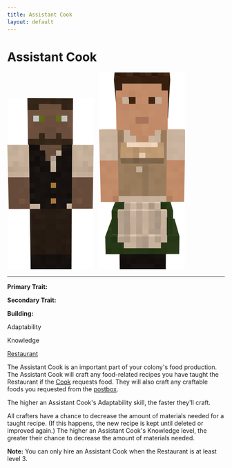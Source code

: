 ```yaml
---
title: Assistant Cook
layout: default
---
```

# Assistant Cook

<div class="infobox box text-center">
<img src="../../assets/images/workers/cook_m.png" alt="Cook Male" />&nbsp;&nbsp;&nbsp;<img src="../../assets/images/workers/cook_f.png" alt="Cook Female" />
<hr />
  <div class="row section-text text-left">
    <div class="col">
      <p><strong>Primary Trait:</strong></p>
      <p><strong>Secondary Trait:</strong></p>
      <p><strong>Building:</strong></p>
    </div>
    <div class="col">
      <p class="traitp">Adaptability</p>
      <p class="traits">Knowledge</p>
      <p><a href="../buildings/restaurant">Restaurant</a></p>
    </div>
  </div>
</div>

The Assistant Cook is an important part of your colony's food production. The Assistant Cook will craft any food-related recipes you have taught the Restaurant if the [Cook](../../source/workers/cook) requests food. They will also craft any craftable foods you requested from the [postbox](../../source/items/postbox). 

The higher an Assistant Cook's Adaptability skill, the faster they'll craft.

All crafters have a chance to decrease the amount of materials needed for a taught recipe. (If this happens, the new recipe is kept until deleted or improved again.) The higher an Assistant Cook's Knowledge level, the greater their chance to decrease the amount of materials needed.

**Note:** You can only hire an Assistant Cook when the Restaurant is at least level 3.
